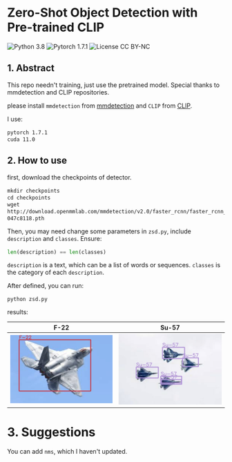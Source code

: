 # Zero-Shot Object Detection with Pre-trained CLIP

![Python 3.8](https://img.shields.io/badge/python-3.8-green.svg?style=plastic)
![Pytorch 1.7.1](https://img.shields.io/badge/pytorch-1.7.1-green.svg?style=plastic)
![License CC BY-NC](https://img.shields.io/badge/license-Apache_2.0-green.svg?style=plastic)

## 1. Abstract

This repo needn't training, just use the pretrained model. Special thanks to mmdetection and CLIP repositories.

please install `mmdetection` from [mmdetection](https://github.com/open-mmlab/mmdetection) and `CLIP` from [CLIP](https://github.com/openai/CLIP).

I use:

```vim
pytorch 1.7.1
cuda 11.0
```

## 2. How to use

first, download the checkpoints of detector.

```shell
mkdir checkpoints
cd checkpoints
wget http://download.openmmlab.com/mmdetection/v2.0/faster_rcnn/faster_rcnn_r50_fpn_1x_coco/faster_rcnn_r50_fpn_1x_coco_20200130-047c8118.pth
```

Then, you may need change some parameters in `zsd.py`, include `description` and `classes`. Ensure:

```python
len(description) == len(classes)
```

`description` is a text, which can be a list of words or sequences. `classes` is the category of each `description`.

After defined, you can run:


```shell
python zsd.py
```

results:

|F-22|Su-57|
|--|--|
|![](./results/F-22.jpg)|![](./results/Su-57.jpg)|

# 3. Suggestions

You can add `nms`, which I haven't updated.
